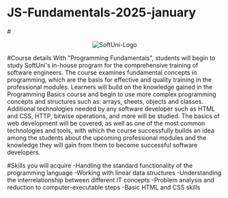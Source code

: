 # JS-Fundamentals-2025-january
#<p align="center"> ![SoftUni-Logo](https://github.com/user-attachments/assets/615003a1-29ba-4cbb-b09d-b107d015c4ab) <p>
#Course details
With "Programming Fundamentals", students will begin to study SoftUni's in-house program for the comprehensive training of software engineers. The course examines fundamental concepts in programming, which are the basis for effective and quality training in the professional modules. Learners will build on the knowledge gained in the Programming Basics course and begin to use more complex programming concepts and structures such as: arrays, sheets, objects and classes. Additional technologies needed by any software developer such as HTML and CSS, HTTP, bitwise operations, and more will be studied. The basics of web development will be covered, as well as one of the most common technologies and tools, with which the course successfully builds an idea among the students about the upcoming professional modules and the knowledge they will gain from them to become successful software developers.

#Skills you will acquire
-Handling the standard functionality of the programming language
-Working with linear data structures
-Understanding the interrelationship between different IT concepts
-Problem analysis and reduction to computer-executable steps
-Basic HTML and CSS skills



